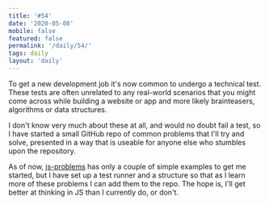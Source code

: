 ```yaml
---
title: '#54'
date: '2020-05-08'
mobile: false
featured: false
permalink: '/daily/54/'
tags: daily
layout: 'daily'
---
```


To get a new development job it's now common to undergo a technical test. These tests are often unrelated to any real-world scenarios that you might come across while building a website or app and more likely brainteasers, algorithms or data structures.

I don't know very much about these at all, and would no doubt fail a test, so I have started a small GitHub repo of common problems that I'll try and solve, presented in a way that is useable for anyone else who stumbles upon the repository.

As of now, [js-problems](https://github.com/alanshortis/js-problems) has only a couple of simple examples to get me started, but I have set up a test runner and a structure so that as I learn more of these problems I can add them to the repo. The hope is, I'll get better at thinking in JS than I currently do, or don't.
